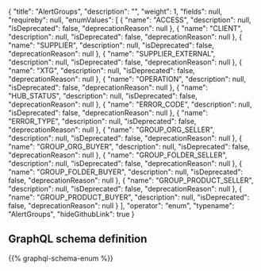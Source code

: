 {
  "title": "AlertGroups",
  "description": "",
  "weight": 1,
  "fields": null,
  "requireby": null,
  "enumValues": [
    {
      "name": "ACCESS",
      "description": null,
      "isDeprecated": false,
      "deprecationReason": null
    },
    {
      "name": "CLIENT",
      "description": null,
      "isDeprecated": false,
      "deprecationReason": null
    },
    {
      "name": "SUPPLIER",
      "description": null,
      "isDeprecated": false,
      "deprecationReason": null
    },
    {
      "name": "SUPPLIER_EXTERNAL",
      "description": null,
      "isDeprecated": false,
      "deprecationReason": null
    },
    {
      "name": "XTG",
      "description": null,
      "isDeprecated": false,
      "deprecationReason": null
    },
    {
      "name": "OPERATION",
      "description": null,
      "isDeprecated": false,
      "deprecationReason": null
    },
    {
      "name": "HUB_STATUS",
      "description": null,
      "isDeprecated": false,
      "deprecationReason": null
    },
    {
      "name": "ERROR_CODE",
      "description": null,
      "isDeprecated": false,
      "deprecationReason": null
    },
    {
      "name": "ERROR_TYPE",
      "description": null,
      "isDeprecated": false,
      "deprecationReason": null
    },
    {
      "name": "GROUP_ORG_SELLER",
      "description": null,
      "isDeprecated": false,
      "deprecationReason": null
    },
    {
      "name": "GROUP_ORG_BUYER",
      "description": null,
      "isDeprecated": false,
      "deprecationReason": null
    },
    {
      "name": "GROUP_FOLDER_SELLER",
      "description": null,
      "isDeprecated": false,
      "deprecationReason": null
    },
    {
      "name": "GROUP_FOLDER_BUYER",
      "description": null,
      "isDeprecated": false,
      "deprecationReason": null
    },
    {
      "name": "GROUP_PRODUCT_SELLER",
      "description": null,
      "isDeprecated": false,
      "deprecationReason": null
    },
    {
      "name": "GROUP_PRODUCT_BUYER",
      "description": null,
      "isDeprecated": false,
      "deprecationReason": null
    }
  ],
  "operator": "enum",
  "typename": "AlertGroups",
  "hideGithubLink": true
}
## GraphQL schema definition

{{% graphql-schema-enum %}}
